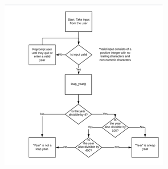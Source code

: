 ![Leap year program flowchart with error handling](https://github.com/pettigrt/CS362_HW3_leap_year/blob/main/leap_year_flowchart.png)
